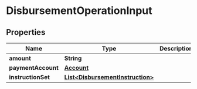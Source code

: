 

# DisbursementOperationInput


## Properties

| Name | Type | Description | Notes |
|------------ | ------------- | ------------- | -------------|
|**amount** | **String** |  |  [optional] |
|**paymentAccount** | [**Account**](Account.md) |  |  |
|**instructionSet** | [**List&lt;DisbursementInstruction&gt;**](DisbursementInstruction.md) |  |  |



